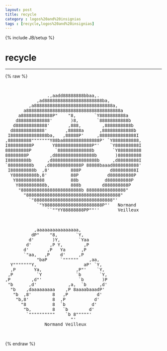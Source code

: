 ```yaml
---
layout: post
title: recycle
category : logos%20and%20insignias
tags : [recycle,logos%20and%20insignias]
---
```

{% include JB/setup %}
# recycle
---
{% raw %}
<pre>


                .,aadd88888888bbaa,.
            ,ad8888888888888888888888ba,
         ,a888888888888888888888888888888a,
       a888888888888888888888888888888888888a
     a888888888888P&quot;    &quot;8,       `Y8888888888a
    d888888888888&#039;       )8,       `88888888888b
   d888888888888&#039;       ,888,        ,8888888888b
  d888888888888&#039;       ,88888a      ,888888888888b
 I88888888888888ba,   ,88888P&#039;     ,88888888888888I
,888888888&quot;&quot;&quot;&quot;&quot;&quot;&quot;Y88ba88888888888888P&#039; `Y8888888888,
I888888888P       Y88888888888888P&quot;&#039;    `Y888888888I
888888888P         `8888888888888b       `Y888888888
88888888P        ,d888888888888888b       )888888888
I88888888b      ,d88888888888888888b     ,d88888888I
`888888888b    ,d888888888888P 88888baaad8888888888&#039;
 I888888888b  ,8&#039;        888P           d888888888I
  Y888888888b,8&#039;         88P           d888888888P
   Y88888888888          88b          d888888888P
    Y8888888888b,        888b        d888888888P
     &quot;88888888888888888888888b 888888888888888&quot;
       &quot;888888888888888888888888888888888888&quot;
         `&quot;888888888888888888888888888888&quot;&#039;
            `&quot;Y8888888888888888888888P&quot;&#039;   Normand
                ``&quot;&quot;YY88888888PP&quot;&quot;&#039;&#039;       Veilleux



           ,aaaaaaaaaaaaaaaa,
          dP&quot;    &quot;8,       `Y,
         d&#039;       )Y,       `Yaa
        d&#039;       ,P Y,        ,P
       d&#039;       ,P   Ya      ,P
       `&quot;aa,   ,P    d&#039;     ,P
            &quot;baP     `&quot;&quot;&quot;&quot;&quot;&quot;    ,aa,
  Y&quot;&quot;&quot;&quot;&quot;&quot;&quot;Y,                  aP&#039; `Y,
  ,P       Ya,             ,P&quot;&#039;    `Y,
 ,P         `Y             `b       `Y,
,P        ,d&quot;&#039;              `b       )P
 &quot;b      ,d&#039;            ,a,  `b     ,d&#039;
  &quot;b    ,daaaaaaaaa    ,P 8aaaabaaadP&#039;
   &quot;b  ,8&#039;        8   ,P           d&#039;
    &quot;b,8&#039;         8  ,P           d&#039;
      &quot;8          8  `b          d&#039;
       &quot;b,        8   `b        d&#039;
        `&quot;&quot;&quot;&quot;&quot;&quot;&quot;&quot;&quot;&quot;    `b 8&quot;&quot;&quot;&quot;&quot;&#039;
                         &quot;&#039;
               Normand Veilleux

 </pre>
{% endraw %}
